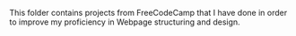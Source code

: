 This folder contains projects from FreeCodeCamp that I have done in order to improve my proficiency in Webpage structuring and design.